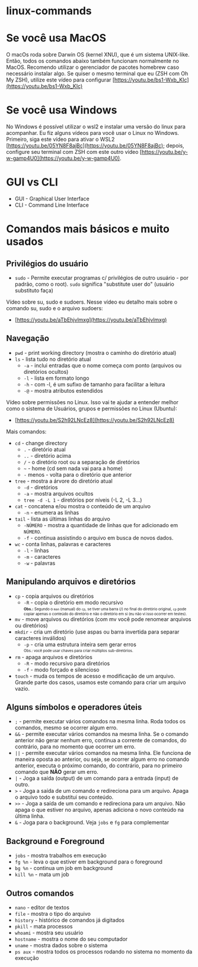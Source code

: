 # linux-commands

# Se você usa MacOS

O macOs roda sobre Darwin OS (kernel XNU), que é um sistema UNIX-like. Então,
todos os comandos abaixo também funcionam normalmente no MacOS. Recomendo
utilizar o gerenciador de pacotes homebrew caso necessário instalar algo.
Se quiser o mesmo terminal que eu (ZSH com Oh My ZSH), utilize este vídeo para
configurar [https://youtu.be/bs1-Wxb_KIc](https://youtu.be/bs1-Wxb_KIc)

# Se você usa Windows

No Windows é possível utilizar o wsl2 e instalar uma versão do linux para
acompanhar. Eu fiz alguns vídeos para você usar o Linux no Windows.
Primeiro, siga este vídeo para ativar o WSL2 [https://youtu.be/05YN8F8ajBc](https://youtu.be/05YN8F8ajBc); depois, configure seu terminal com ZSH com este outro vídeo [https://youtu.be/y-w-gamp4U0](https://youtu.be/y-w-gamp4U0).

# GUI vs CLI

- GUI - Graphical User Interface
- CLI - Command Line Interface

# Comandos mais básicos e muito usados

## Privilégios do usuário

- `sudo` - Permite executar programas c/ privilégios de outro usuário - por padrão,
  como o root). `sudo` significa "substitute user do" (usuário
  substituto faça)

Vídeo sobre su, sudo e sudoers. Nesse vídeo eu detalho mais sobre o comando su, sudo e o arquivo sudoers:

- [https://youtu.be/aTbEhjvlmxg](https://youtu.be/aTbEhjvlmxg)

## Navegação

- `pwd` - print working directory (mostra o caminho do diretório atual)
- `ls` - lista tudo no diretório atual
  - `-a` - inclui entradas que o nome começa com ponto (arquivos ou diretórios ocultos)
  - `-l` - lista em formato longo
  - `-h` - com -l, é um sufixo de tamanho para facilitar a leitura
  - `-@` - mostra atributos estendidos

Vídeo sobre permissões no Linux. Isso vai te ajudar a entender melhor como o sistema de Usuários, grupos e permissões no Linux (Ubuntu):

- [https://youtu.be/S2h92LNcEz8](https://youtu.be/S2h92LNcEz8)

Mais comandos:

- `cd` - change directory
  - `.` - diretório atual
  - `..` - diretório acima
  - `/` - o diretório root ou a separação de diretórios
  - `~` - home (cd sem nada vai para a home)
  - `-` menos - volta para o diretório que anterior
- `tree` - mostra a árvore do diretório atual
  - `-d` - diretórios
  - `-a` - mostra arquivos ocultos
  - `tree -d -L 1` - diretórios por níveis (-L 2, -L 3...)
- `cat` - concatena e/ou mostra o conteúdo de um arquivo
  - `-n` - enumera as linhas
- `tail` - lista as últimas linhas do arquivo
  - `-NÚMERO` - mostra a quantidade de linhas que for adicionado em `NÚMERO`.
  - `-f` - continua assistindo o arquivo em busca de novos dados.
- `wc` - conta linhas, palavras e caracteres
  - `-l` - linhas
  - `-m` - caracteres
  - `-w` - palavras

## Manipulando arquivos e diretórios

- `cp` - copia arquivos ou diretórios
  - `-R` - copia o diretório em modo recursivo  
    <sub><sup>**Obs.:** Segundo o `man` (manual) do `cp`, se tiver uma barra (/) no final do diretório original, `cp` pode copiar apenas o conteúdo do diretório e não o diretório em si (eu não vi isso ocorrer em testes).</sup></sub>
- `mv` - move arquivos ou diretórios (com mv você pode renomear arquivos ou diretórios)
- `mkdir` - cria um diretório (use aspas ou barra invertida para separar caracteres inválidos)
  - `-p` - cria uma estrutura inteira sem gerar erros  
    <sub><sup>Obs.: você pode usar chaves para criar múltiplos sub-diretórios.</sup></sub>
- `rm` - apaga arquivos e diretórios
  - `-R` - modo recursivo para diretórios
  - `-f` - modo forçado e silencioso
- `touch` - muda os tempos de acesso e modificação de um arquivo. Grande parte dos casos, usamos este comando para criar um arquivo vazio.

## Alguns símbolos e operadores úteis

- `;` - permite executar vários comandos na mesma linha. Roda todos os comandos, mesmo se ocorrer algum erro.
- `&&` - permite executar vários comandos na mesma linha. Se o comando anterior não gerar nenhum erro, continua a corrente de comandos, do contrário, para no momento que ocorrer um erro.
- `||` - permite executar vários comandos na mesma linha. Ele funciona de maneira oposta ao anterior, ou seja, se ocorrer algum erro no comando anterior, executa o próximo comando, do contrário, para no primeiro comando que **NÃO** gerar um erro.
- `|` - Joga a saída (output) de um comando para a entrada (input) de outro.
- `>` - Joga a saída de um comando e redireciona para um arquivo. Apaga o arquivo todo e substitui seu conteúdo.
- `>>` - Joga a saída de um comando e redireciona para um arquivo. Não apaga o que estiver no arquivo, apenas adiciona o novo conteúdo na última linha.
- `&` - Joga para o background. Veja `jobs` e `fg` para complementar

## Background e Foreground

- `jobs` - mostra trabalhos em execução
- `fg %n` - leva o que estiver em background para o foreground
- `bg %n` - continua um job em background
- `kill %n` - mata um job

## Outros comandos

- `nano` - editor de textos
- `file` - mostra o tipo do arquivo
- `history` - histórico de comandos já digitados
- `pkill` - mata processos
- `whoami` - mostra seu usuário
- `hostname` - mostra o nome do seu computador
- `uname` - mostra dados sobre o sistema
- `ps aux` - mostra todos os processos rodando no sistema no momento da execução
